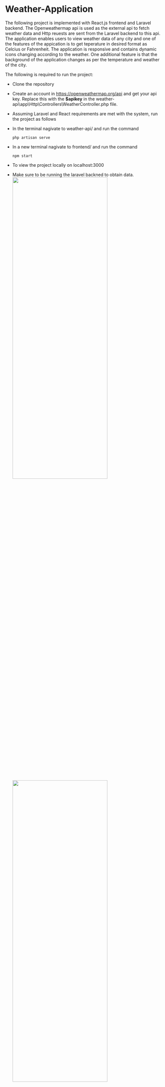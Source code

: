 # Weather-Application
The following project is implemented with React.js frontend and Laravel backend.
The Openweathermap api is used as the external api to fetch weather data and Http reuests are sent from the Laravel backend to this api.
The application enables users to view weather data of any city and one of the features of the appication is to get teperature in desired format as Celcius or Fahrenheit. The application is responsive and contains dynamic icons changing according to the weather. One additional feature is that the background of the application changes as per the temperature and weather of the city.

The following is required to run the project:
+ Clone the repository
+ Create an account in https://openweathermap.org/api and get your api key. Replace this with the **$apikey** in the weather-api\app\Http\Controllers\WeatherController.php file.
 
+ Assuming Laravel and React requirements are met with the system, run the project as follows
+ In the terminal nagivate to weather-api/ and run the command 
  ```
  php artisan serve
  ```
+ In a new terminal nagivate to frontend/ and run the command 
  ```
  npm start
  ```
+ To view the project locally on localhost:3000
+ Make sure to be running the laravel backned to obtain data.
  <img src="https://github.com/sdv02/Weather-Application/assets/107821357/b03fd234-1067-447f-ab1f-6f64fa7ac54c" width=80% height=50%>
  <img src="https://github.com/sdv02/Weather-Application/assets/107821357/6334b1aa-45d2-4064-90fa-08ad3cddbfca" width=80% height=50%>
  <img src="https://github.com/sdv02/Weather-Application/assets/107821357/ee8618aa-e62f-481b-a095-58ab66a9a6be" width=80% height=50%>
  <img src="https://github.com/sdv02/Weather-Application/assets/107821357/7f905448-e2f2-4f77-8af6-ac52cd1c8d64">

  

